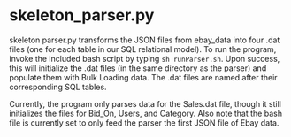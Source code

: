 
# skeleton_parser.py
skeleton parser.py transforms the JSON files from ebay_data into four .dat 
files (one for each table in our SQL relational model). To run the program, 
invoke the included bash script by typing `sh runParser.sh`. Upon success, this
will initialize the .dat files (in the same directory as the parser) and 
populate them with Bulk Loading data. The .dat files are named after their 
corresponding SQL tables.

Currently, the program only parses data for the Sales.dat file, though it still
initializes the files for Bid_On, Users, and Category. Also note that the bash
file is currently set to only feed the parser the first JSON file of Ebay data.
